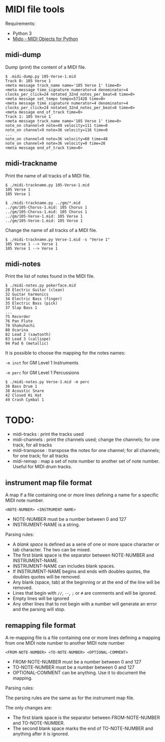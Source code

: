 # MIDI file tools

Requirements: 

- Python 3
- [Mido - MIDI Objects for Python](https://mido.readthedocs.io/en/latest/index.html)


## midi-dump

Dump (print) the content of a MIDI file.

    $ .midi-dump.py 105-Verse-1.mid 
    Track 0: 105 Verse 1
    <meta message track_name name='105 Verse 1' time=0>
    <meta message time_signature numerator=4 denominator=4 clocks_per_click=24 notated_32nd_notes_per_beat=8 time=0>
    <meta message set_tempo tempo=571428 time=0>
    <meta message time_signature numerator=4 denominator=4 clocks_per_click=24 notated_32nd_notes_per_beat=8 time=0>
    <meta message end_of_track time=0>
    Track 1: 105 Verse 1
    <meta message track_name name='105 Verse 1' time=0>
    note_on channel=9 note=49 velocity=111 time=0
    note_on channel=9 note=36 velocity=116 time=0
    ...
    note_on channel=9 note=36 velocity=60 time=48
    note_on channel=9 note=36 velocity=0 time=20
    <meta message end_of_track time=0>


## midi-trackname

Print the name of all tracks of a MIDI file.

    $ ./midi-trackname.py 105-Verse-1.mid 
    105 Verse 1
    105 Verse 1
    
    $ ./midi-trackname.py ../gm/*.mid
    ../gm/105-Chorus-1.mid: 105 Chorus 1
    ../gm/105-Chorus-1.mid: 105 Chorus 1
    ../gm/105-Verse-1.mid: 105 Verse 1
    ../gm/105-Verse-1.mid: 105 Verse 1

Change the name of all tracks of a MIDI file.

    $ ./midi-trackname.py Verse-1.mid -s "Verse 1"
    105 Verse 1 --> Verse 1
    105 Verse 1 --> Verse 1

## midi-notes

Print the list of notes found in the MIDI file.

    $ ./midi-notes.py pokerface.mid 
    28 Electric Guitar (clean)
    32 Guitar harmonics
    34 Electric Bass (finger)
    35 Electric Bass (pick)
    37 Slap Bass 1
    ...
    75 Recorder
    76 Pan Flute
    78 Shakuhachi
    80 Ocarina
    82 Lead 2 (sawtooth)
    83 Lead 3 (calliope)
    94 Pad 6 (metallic)

It is possible to choose the mapping for the notes names:

`-m inst` for GM Level 1 Instruments

`-m perc` for GM Level 1 Percussions

    $ ./midi-notes.py Verse-1.mid -m perc
    36 Bass Drum 1
    38 Acoustic Snare
    42 Closed Hi Hat
    49 Crash Cymbal 1

# TODO:

- midi-tracks : print the tracks used
- midi-channels : print the channels used; change the channels; for one track, for all tracks
- midi-transpose : transpose the notes for one channel; for all channels; for one track; for all tracks
- midi-remap : map a set of note number to another set of note number. Useful for MIDI drum tracks.

## instrument map file format

A map if a file containing one or more lines defining a name for a specific MIDI note number.

    <NOTE-NUMBER> <INSTRUMENT-NAME>
    
- NOTE-NUMBER must be a number between 0 and 127
- INSTRUMENT-NAME is a string.

Parsing rules:

- A _blank space_ is defined as a serie of one or more space character or tab character. The two can be mixed.
- The first blank space is the separator between NOTE-NUMBER and INSTRUMENT-NAME.
- INSTRUMENT-NAME can includes blank spaces.
- If INSTRUMENT-NAME begins and ends with doubles quotes, the doubles quotes will be removed.
- Any blank (space, tab) at the beginning or at the end of the line will be removed.
- Lines that begin with `//`, `--`, `;` or `#` are comments and will be ignored.
- Empty lines will be ignored 
- Any other lines that to not begin with a number will generate an error and the parsing will stop.

## remapping file format

A re-mapping file is a file containing one or more lines defining a mapping from one MIDI note number to another MIDI note number
                      
    <FROM-NOTE-NUMBER> <TO-NOTE-NUMBER> <OPTIONAL-COMMENT>
                          
- FROM-NOTE-NUMBER must be a number between 0 and 127
- TO-NOTE-NUMBER must be a number between 0 and 127
- OPTIONAL-COMMENT can be anything. Use it to document the mapping.

Parsing rules:

The parsing rules are the same as for the instrument map file.

The only changes are:

- The first blank space is the separator between FROM-NOTE-NUMBER and TO-NOTE-NUMBER.
- The second blank space marks the end of TO-NOTE-NUMBER and anything after it is ignored.
 
